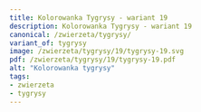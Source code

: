 ```yaml
---
title: Kolorowanka Tygrysy - wariant 19
description: Kolorowanka Tygrysy - wariant 19
canonical: /zwierzeta/tygrysy/
variant_of: tygrysy
image: /zwierzeta/tygrysy/19/tygrysy-19.svg
pdf: /zwierzeta/tygrysy/19/tygrysy-19.pdf
alt: "Kolorowanka tygrysy"
tags:
- zwierzeta
- tygrysy
---
```

